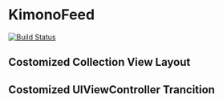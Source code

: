 # KimonoFeed
[![Build Status](https://travis-ci.org/xiangyu-sun/KimonoFeed.svg?branch=master)](https://travis-ci.org/xiangyu-sun/KimonoFeed)


## Costomized Collection View Layout



## Costomized UIViewController Trancition 
